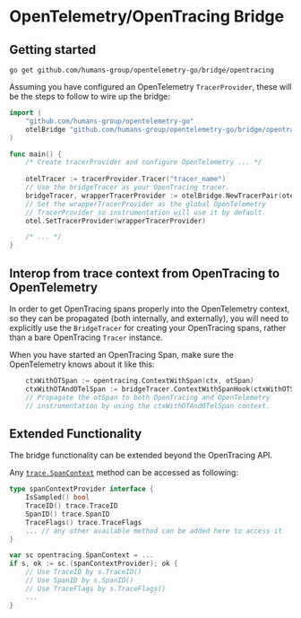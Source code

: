 # OpenTelemetry/OpenTracing Bridge

## Getting started

`go get github.com/humans-group/opentelemetry-go/bridge/opentracing`

Assuming you have configured an OpenTelemetry `TracerProvider`, these will be the steps to follow to wire up the bridge:

```go
import (
	"github.com/humans-group/opentelemetry-go"
	otelBridge "github.com/humans-group/opentelemetry-go/bridge/opentracing"
)

func main() {
	/* Create tracerProvider and configure OpenTelemetry ... */
	
	otelTracer := tracerProvider.Tracer("tracer_name")
	// Use the bridgeTracer as your OpenTracing tracer.
	bridgeTracer, wrapperTracerProvider := otelBridge.NewTracerPair(otelTracer)
	// Set the wrapperTracerProvider as the global OpenTelemetry
	// TracerProvider so instrumentation will use it by default.
	otel.SetTracerProvider(wrapperTracerProvider)

	/* ... */
}
```

## Interop from trace context from OpenTracing to OpenTelemetry

In order to get OpenTracing spans properly into the OpenTelemetry context, so they can be propagated (both internally, and externally), you will need to explicitly use the `BridgeTracer` for creating your OpenTracing spans, rather than a bare OpenTracing `Tracer` instance.

When you have started an OpenTracing Span, make sure the OpenTelemetry knows about it like this:

```go
	ctxWithOTSpan := opentracing.ContextWithSpan(ctx, otSpan)
	ctxWithOTAndOTelSpan := bridgeTracer.ContextWithSpanHook(ctxWithOTSpan, otSpan)
	// Propagate the otSpan to both OpenTracing and OpenTelemetry
	// instrumentation by using the ctxWithOTAndOTelSpan context.
```

## Extended Functionality

The bridge functionality can be extended beyond the OpenTracing API.

Any [`trace.SpanContext`](https://pkg.go.dev/github.com/humans-group/opentelemetry-go/trace#SpanContext) method can be accessed as following:

```go
type spanContextProvider interface {
	IsSampled() bool
	TraceID() trace.TraceID
	SpanID() trace.SpanID
	TraceFlags() trace.TraceFlags
	... // any other available method can be added here to access it
}

var sc opentracing.SpanContext = ...
if s, ok := sc.(spanContextProvider); ok {
	// Use TraceID by s.TraceID()
	// Use SpanID by s.SpanID()
	// Use TraceFlags by s.TraceFlags()
	...
}
```
